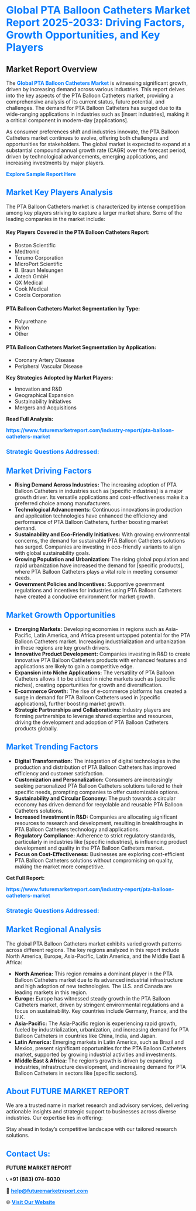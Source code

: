 <h1 style="color: #007BFF;">Global PTA Balloon Catheters Market Report 2025-2033: Driving Factors, Growth Opportunities, and Key Players</h1>

<section id="overview">
<h2>Market Report Overview</h2>
<p>The <a href="https://www.futuremarketreport.com/industry-report/pta-balloon-catheters-market" style="color: #007BFF; text-decoration: none;"><strong>Global PTA Balloon Catheters Market</strong></a> is witnessing significant growth, driven by increasing demand across various industries. This report delves into the key aspects of the PTA Balloon Catheters market, providing a comprehensive analysis of its current status, future potential, and challenges. The demand for PTA Balloon Catheters has surged due to its wide-ranging applications in industries such as [insert industries], making it a critical component in modern-day [applications].</p>
<p>As consumer preferences shift and industries innovate, the PTA Balloon Catheters market continues to evolve, offering both challenges and opportunities for stakeholders. The global market is expected to expand at a substantial compound annual growth rate (CAGR) over the forecast period, driven by technological advancements, emerging applications, and increasing investments by major players.</p>
</section>

<section id="overview">
<p><a href="https://www.futuremarketreport.com/request-sample/reportId=106280" style="color: #007BFF; text-decoration: none;"><strong>Explore Sample Report Here</strong></a></p>
</section>

<section id="key-players">
<h2 style="color: #007BFF;">Market Key Players Analysis</h2>
<p>The PTA Balloon Catheters market is characterized by intense competition among key players striving to capture a larger market share. Some of the leading companies in the market include:</p>
<h4>Key Players Covered in the PTA Balloon Catheters Report:</h4>
<ul><li>Boston Scientific</li><li>Medtronic</li><li>Terumo Corporation</li><li>MicroPort Scientific</li><li>B. Braun Melsungen</li><li>Jotech GmbH</li><li>QX Medical</li><li>Cook Medical</li><li>Cordis Corporation</li></ul>
<h4>PTA Balloon Catheters Market Segmentation by Type:</h4>
<ul><li>Polyurethane</li><li>Nylon</li><li>Other</li></ul>

<h4>PTA Balloon Catheters Market Segmentation by Application:</h4>
<ul><li>Coronary Artery Disease</li><li>Peripheral Vascular Disease</li></ul>
<p><strong>Key Strategies Adopted by Market Players:</strong></p>
<ul>
<li>Innovation and R&D</li>
<li>Geographical Expansion</li>
<li>Sustainability Initiatives</li>
<li>Mergers and Acquisitions</li>
</ul>
</section>

<section>
<p><strong>Read Full Analysis: </strong></p><a href="https://www.futuremarketreport.com/industry-report/pta-balloon-catheters-market" style="color: #007BFF; text-decoration: none;"><strong>https://www.futuremarketreport.com/industry-report/pta-balloon-catheters-market</strong></a>
<h3 style="color: #007BFF;">Strategic Questions Addressed:</h3>
</section>

<section id="driving-factors">
<h2 style="color: #007BFF;">Market Driving Factors</h2>
<ul>
<li><strong>Rising Demand Across Industries:</strong> The increasing adoption of PTA Balloon Catheters in industries such as [specific industries] is a major growth driver. Its versatile applications and cost-effectiveness make it a preferred choice among manufacturers.</li>
<li><strong>Technological Advancements:</strong> Continuous innovations in production and application technologies have enhanced the efficiency and performance of PTA Balloon Catheters, further boosting market demand.</li>
<li><strong>Sustainability and Eco-Friendly Initiatives:</strong> With growing environmental concerns, the demand for sustainable PTA Balloon Catheters solutions has surged. Companies are investing in eco-friendly variants to align with global sustainability goals.</li>
<li><strong>Growing Population and Urbanization:</strong> The rising global population and rapid urbanization have increased the demand for [specific products], where PTA Balloon Catheters plays a vital role in meeting consumer needs.</li>
<li><strong>Government Policies and Incentives:</strong> Supportive government regulations and incentives for industries using PTA Balloon Catheters have created a conducive environment for market growth.</li>
</ul>
</section>

<section id="growth-opportunities">
<h2 style="color: #007BFF;">Market Growth Opportunities</h2>
<ul>
<li><strong>Emerging Markets:</strong> Developing economies in regions such as Asia-Pacific, Latin America, and Africa present untapped potential for the PTA Balloon Catheters market. Increasing industrialization and urbanization in these regions are key growth drivers.</li>
<li><strong>Innovative Product Development:</strong> Companies investing in R&D to create innovative PTA Balloon Catheters products with enhanced features and applications are likely to gain a competitive edge.</li>
<li><strong>Expansion into Niche Applications:</strong> The versatility of PTA Balloon Catheters allows it to be utilized in niche markets such as [specific niches], creating opportunities for growth and diversification.</li>
<li><strong>E-commerce Growth:</strong> The rise of e-commerce platforms has created a surge in demand for PTA Balloon Catheters used in [specific applications], further boosting market growth.</li>
<li><strong>Strategic Partnerships and Collaborations:</strong> Industry players are forming partnerships to leverage shared expertise and resources, driving the development and adoption of PTA Balloon Catheters products globally.</li>
</ul>
</section>

<section id="trending-factors">
<h2 style="color: #007BFF;">Market Trending Factors</h2>
<ul>
<li><strong>Digital Transformation:</strong> The integration of digital technologies in the production and distribution of PTA Balloon Catheters has improved efficiency and customer satisfaction.</li>
<li><strong>Customization and Personalization:</strong> Consumers are increasingly seeking personalized PTA Balloon Catheters solutions tailored to their specific needs, prompting companies to offer customizable options.</li>
<li><strong>Sustainability and Circular Economy:</strong> The push towards a circular economy has driven demand for recyclable and reusable PTA Balloon Catheters solutions.</li>
<li><strong>Increased Investment in R&D:</strong> Companies are allocating significant resources to research and development, resulting in breakthroughs in PTA Balloon Catheters technology and applications.</li>
<li><strong>Regulatory Compliance:</strong> Adherence to strict regulatory standards, particularly in industries like [specific industries], is influencing product development and quality in the PTA Balloon Catheters market.</li>
<li><strong>Focus on Cost-Effectiveness:</strong> Businesses are exploring cost-efficient PTA Balloon Catheters solutions without compromising on quality, making the market more competitive.</li>
</ul>
</section>

<section>
<p><strong>Get Full Report: </strong></p><a href="https://www.futuremarketreport.com/industry-report/pta-balloon-catheters-market" style="color: #007BFF; text-decoration: none;"><strong>https://www.futuremarketreport.com/industry-report/pta-balloon-catheters-market</strong></a>
<h3 style="color: #007BFF;">Strategic Questions Addressed:</h3>
</section>


<section id="regional-analysis">
<h2 style="color: #007BFF;">Market Regional Analysis</h2>
<p>The global PTA Balloon Catheters market exhibits varied growth patterns across different regions. The key regions analyzed in this report include North America, Europe, Asia-Pacific, Latin America, and the Middle East & Africa:</p>
<ul>
<li><strong>North America:</strong> This region remains a dominant player in the PTA Balloon Catheters market due to its advanced industrial infrastructure and high adoption of new technologies. The U.S. and Canada are leading markets in this region.</li>
<li><strong>Europe:</strong> Europe has witnessed steady growth in the PTA Balloon Catheters market, driven by stringent environmental regulations and a focus on sustainability. Key countries include Germany, France, and the U.K.</li>
<li><strong>Asia-Pacific:</strong> The Asia-Pacific region is experiencing rapid growth, fueled by industrialization, urbanization, and increasing demand for PTA Balloon Catheters in countries like China, India, and Japan.</li>
<li><strong>Latin America:</strong> Emerging markets in Latin America, such as Brazil and Mexico, present significant opportunities for the PTA Balloon Catheters market, supported by growing industrial activities and investments.</li>
<li><strong>Middle East & Africa:</strong> The region’s growth is driven by expanding industries, infrastructure development, and increasing demand for PTA Balloon Catheters in sectors like [specific sectors].</li>
</ul>
</section>

<footer>
<h2 style="color: #007BFF;">About FUTURE MARKET REPORT</h2>
<p>We are a trusted name in market research and advisory services, delivering actionable insights and strategic support to businesses across diverse industries. Our expertise lies in offering:</p>

<p>Stay ahead in today’s competitive landscape with our tailored research solutions.</p>

<h2 style="color: #007BFF;">Contact Us:</h2>
<p><strong>FUTURE MARKET REPORT</strong></p>
<p>📞 <strong>+91 (883) 074-8030</strong></p>
<p>📧 <strong><a href="mailto:help@futuremarketreport.com" style="color: #007BFF;">help@futuremarketreport.com</a></strong></p>
<p>🌐 <strong><a href="https://www.futuremarketreport.com/" style="color: #007BFF;">Visit Our Website</a></strong></p>
</footer>